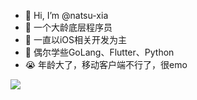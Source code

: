 - 👋 Hi, I’m @natsu-xia
- 🤣 一个大龄底层程序员
- 👀 一直以iOS相关开发为主
- 🌈 偶尔学些GoLang、Flutter、Python
- 😭  年龄大了，移动客户端不行了，很emo

<img align="bottom" src="https://github-readme-stats.vercel.app/api?username=natsu-xia&show_icons=true&count_private=true&theme=radical">
